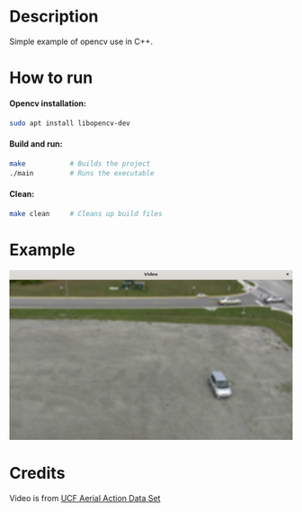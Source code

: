 # Description
Simple example of opencv use in C++.

# How to run

#### Opencv installation:
```bash
sudo apt install libopencv-dev
```

#### Build and run:
```bash
make           # Builds the project
./main         # Runs the executable
```

#### Clean:
```bash
make clean     # Cleans up build files
```

# Example
![screenshot](./docs/screenshot_video.png)

# Credits
Video is from [UCF Aerial Action Data Set](https://www.crcv.ucf.edu/data/UCF_Aerial_Action.php)